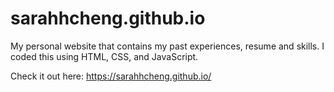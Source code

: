 # sarahhcheng.github.io
My personal website that contains my past experiences, resume and skills. I coded this using HTML, CSS, and JavaScript.

Check it out here: https://sarahhcheng.github.io/
